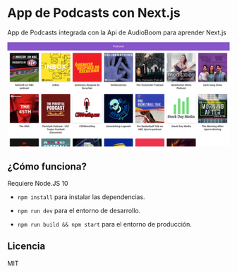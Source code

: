 # App de Podcasts con Next.js

App de Podcasts integrada con la Api de AudioBoom para aprender Next.js

![Captura de la App](./.readme-static/podcasts-home.png)

## ¿Cómo funciona?

Requiere Node.JS 10

- `npm install` para instalar las dependencias.

- `npm run dev` para el entorno de desarrollo.

- `npm run build && npm start` para el entorno de producción.

## Licencia

MIT
